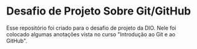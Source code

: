 # Desafio de Projeto Sobre Git/GitHub

Esse repositório foi criado para o desafio de projeto da DIO. Nele foi colocado algumas anotações vista no curso "Introdução ao Git e ao GitHub".